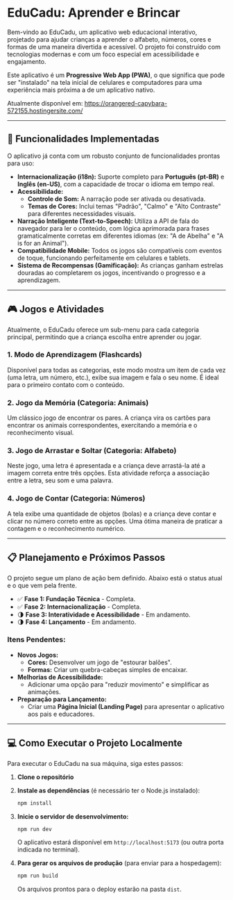 # EduCadu: Aprender e Brincar

Bem-vindo ao EduCadu, um aplicativo web educacional interativo, projetado para ajudar crianças a aprender o alfabeto, números, cores e formas de uma maneira divertida e acessível. O projeto foi construído com tecnologias modernas e com um foco especial em acessibilidade e engajamento.

Este aplicativo é um **Progressive Web App (PWA)**, o que significa que pode ser "instalado" na tela inicial de celulares e computadores para uma experiência mais próxima a de um aplicativo nativo.

Atualmente disponível em: https://orangered-capybara-572155.hostingersite.com/

---

## 🚀 Funcionalidades Implementadas

O aplicativo já conta com um robusto conjunto de funcionalidades prontas para uso:

* **Internacionalização (i18n):** Suporte completo para **Português (pt-BR)** e **Inglês (en-US)**, com a capacidade de trocar o idioma em tempo real.
* **Acessibilidade:**
    * **Controle de Som:** A narração pode ser ativada ou desativada.
    * **Temas de Cores:** Inclui temas "Padrão", "Calmo" e "Alto Contraste" para diferentes necessidades visuais.
* **Narração Inteligente (Text-to-Speech):** Utiliza a API de fala do navegador para ler o conteúdo, com lógica aprimorada para frases gramaticalmente corretas em diferentes idiomas (ex: "A de Abelha" e "A is for an Animal").
* **Compatibilidade Mobile:** Todos os jogos são compatíveis com eventos de toque, funcionando perfeitamente em celulares e tablets.
* **Sistema de Recompensas (Gamificação):** As crianças ganham estrelas douradas ao completarem os jogos, incentivando o progresso e a aprendizagem.

---

## 🎮 Jogos e Atividades

Atualmente, o EduCadu oferece um sub-menu para cada categoria principal, permitindo que a criança escolha entre aprender ou jogar.

### 1. Modo de Aprendizagem (Flashcards)
Disponível para todas as categorias, este modo mostra um item de cada vez (uma letra, um número, etc.), exibe sua imagem e fala o seu nome. É ideal para o primeiro contato com o conteúdo.

### 2. Jogo da Memória (Categoria: Animais)
Um clássico jogo de encontrar os pares. A criança vira os cartões para encontrar os animais correspondentes, exercitando a memória e o reconhecimento visual.

### 3. Jogo de Arrastar e Soltar (Categoria: Alfabeto)
Neste jogo, uma letra é apresentada e a criança deve arrastá-la até a imagem correta entre três opções. Esta atividade reforça a associação entre a letra, seu som e uma palavra.

### 4. Jogo de Contar (Categoria: Números)
A tela exibe uma quantidade de objetos (bolas) e a criança deve contar e clicar no número correto entre as opções. Uma ótima maneira de praticar a contagem e o reconhecimento numérico.

---

## 📋 Planejamento e Próximos Passos

O projeto segue um plano de ação bem definido. Abaixo está o status atual e o que vem pela frente.

* ✅ **Fase 1: Fundação Técnica** - Completa.
* ✅ **Fase 2: Internacionalização** - Completa.
* 🌗 **Fase 3: Interatividade e Acessibilidade** - Em andamento.
* 🌗 **Fase 4: Lançamento** - Em andamento.

### Itens Pendentes:

* **Novos Jogos:**
    * **Cores:** Desenvolver um jogo de "estourar balões".
    * **Formas:** Criar um quebra-cabeças simples de encaixar.
* **Melhorias de Acessibilidade:**
    * Adicionar uma opção para "reduzir movimento" e simplificar as animações.
* **Preparação para Lançamento:**
    * Criar uma **Página Inicial (Landing Page)** para apresentar o aplicativo aos pais e educadores.

---

## 💻 Como Executar o Projeto Localmente

Para executar o EduCadu na sua máquina, siga estes passos:

1.  **Clone o repositório** 
2.  **Instale as dependências** (é necessário ter o Node.js instalado):
    ```bash
    npm install
    ```
3.  **Inicie o servidor de desenvolvimento:**
    ```bash
    npm run dev
    ```
    O aplicativo estará disponível em `http://localhost:5173` (ou outra porta indicada no terminal).

4.  **Para gerar os arquivos de produção** (para enviar para a hospedagem):
    ```bash
    npm run build
    ```
    Os arquivos prontos para o deploy estarão na pasta `dist`.